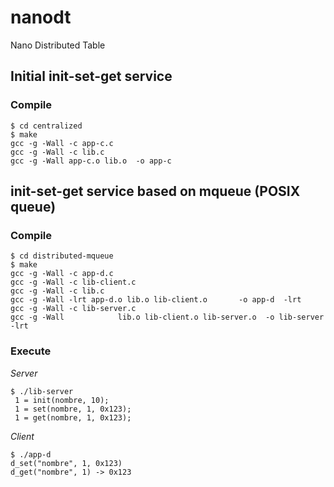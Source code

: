 # nanodt
Nano Distributed Table

## Initial init-set-get service

### Compile 

```
$ cd centralized
$ make
gcc -g -Wall -c app-c.c
gcc -g -Wall -c lib.c
gcc -g -Wall app-c.o lib.o  -o app-c
```

## init-set-get service based on mqueue (POSIX queue)

### Compile 

```
$ cd distributed-mqueue
$ make
gcc -g -Wall -c app-d.c
gcc -g -Wall -c lib-client.c
gcc -g -Wall -c lib.c
gcc -g -Wall -lrt app-d.o lib.o lib-client.o       -o app-d  -lrt
gcc -g -Wall -c lib-server.c
gcc -g -Wall            lib.o lib-client.o lib-server.o  -o lib-server  -lrt
```

### Execute 

*Server*

```
$ ./lib-server
 1 = init(nombre, 10);
 1 = set(nombre, 1, 0x123);
 1 = get(nombre, 1, 0x123);
```

*Client*

```
$ ./app-d
d_set("nombre", 1, 0x123)
d_get("nombre", 1) -> 0x123
```

